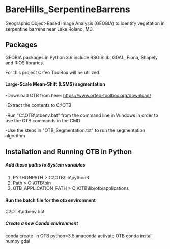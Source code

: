 # BareHills_SerpentineBarrens
Geographic Object-Based Image Analysis (GEOBIA) to identify vegetation in serpentine barrens near Lake Roland, MD.

## Packages
GEOBIA packages in Python 3.6 include RSGISLib, GDAL, Fiona, Shapely and RIOS libraries.

For this project Orfeo ToolBox will be utilized.

#### Large-Scale Mean-Shift (LSMS) segmentation

-Download OTB from here: https://www.orfeo-toolbox.org/download/

-Extract the contents to C:\OTB

-Run "C:\OTB\otbenv.bat" from the command line in Windows in order to use the OTB commands in the CMD

-Use the steps in "OTB_Segmentation.txt" to run the segmentation algorithm

## Installation and Running OTB in Python

##### Add these paths to System variables
1. PYTHONPATH > C:\OTB\lib\python3
2. Path > C:\OTB\bin
3. OTB_APPLICATION_PATH > C:\OTB\lib\otb\applications

#### Run the batch file for the otb environment
C:\OTB\otbenv.bat

##### Create a new Conda environment
conda create -n OTB python=3.5 anaconda
activate OTB
conda install numpy gdal
